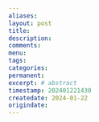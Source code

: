 ```yaml
---
aliases:
layout: post
title:
description:
comments:
menu:
tags: 
categories:
permanent: 
excerpt: # abstract
timestamp: 202401221430
createdate: 2024-01-22
origindate: 
---
```


